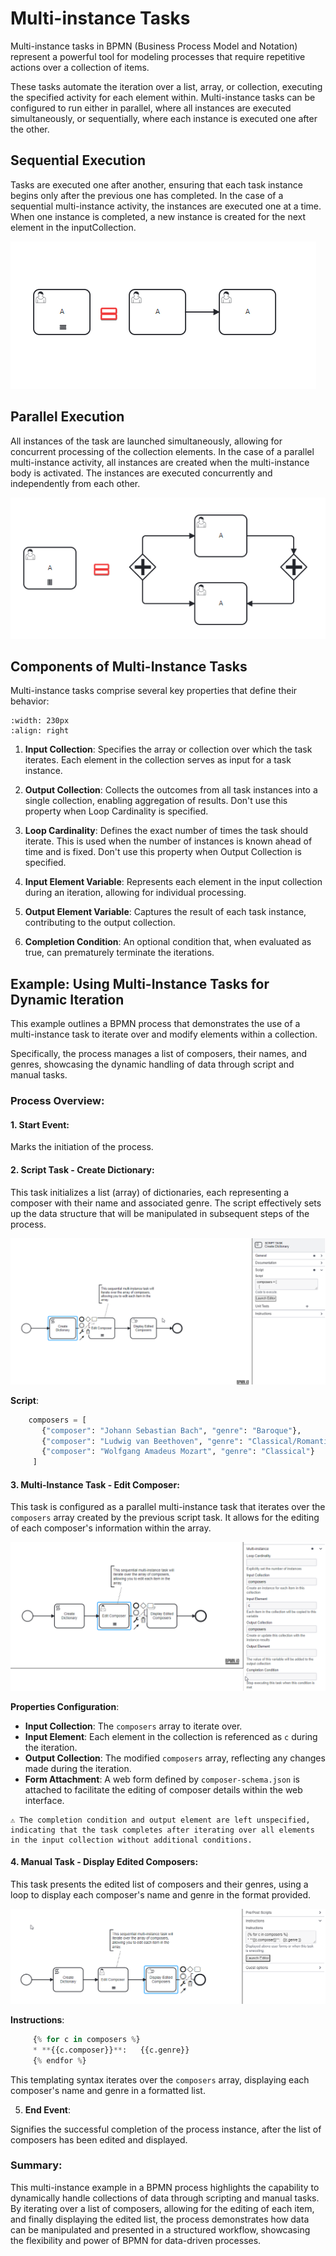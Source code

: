 # Multi-instance Tasks
Multi-instance tasks in BPMN (Business Process Model and Notation) represent a powerful tool for modeling processes that require repetitive actions over a collection of items. 

These tasks automate the iteration over a list, array, or collection, executing the specified activity for each element within. Multi-instance tasks can be configured to run either in parallel, where all instances are executed simultaneously, or sequentially, where each instance is executed one after the other.

## **Sequential Execution**

Tasks are executed one after another, ensuring that each task instance begins only after the previous one has completed.
In the case of a sequential multi-instance activity, the instances are executed one at a time. When one instance is completed, a new instance is created for the next element in the inputCollection.

![Multi_instance_Sequential](images/multiinstance_sequential_example.png)

## **Parallel Execution**

All instances of the task are launched simultaneously, allowing for concurrent processing of the collection elements. In the case of a parallel multi-instance activity, all instances are created when the multi-instance body is activated. The instances are executed concurrently and independently from each other.

![Multi_instance_parallel](images/multiinstance_parallel_example.png)

## Components of Multi-Instance Tasks
Multi-instance tasks comprise several key properties that define their behavior:

```{image} ./images/multiinstance_properties.png
:width: 230px
:align: right 
``` 
1. **Input Collection**: Specifies the array or collection over which the task iterates. Each element in the collection serves as input for a task instance.

2. **Output Collection**: Collects the outcomes from all task instances into a single collection, enabling aggregation of results. Don't use this property when Loop Cardinality is specified.

3. **Loop Cardinality**: Defines the exact number of times the task should iterate. This is used when the number of instances is known ahead of time and is fixed. Don't use this property when Output Collection is specified.

4. **Input Element Variable**: Represents each element in the input collection during an iteration, allowing for individual processing.

5. **Output Element Variable**: Captures the result of each task instance, contributing to the output collection.

6. **Completion Condition**: An optional condition that, when evaluated as true, can prematurely terminate the iterations.

## Example: Using Multi-Instance Tasks for Dynamic Iteration

This example outlines a BPMN process that demonstrates the use of a multi-instance task to iterate over and modify elements within a collection. 

Specifically, the process manages a list of composers, their names, and genres, showcasing the dynamic handling of data through script and manual tasks.

### Process Overview:

#### 1. **Start Event**: 

Marks the initiation of the process.

#### 2. **Script Task - Create Dictionary**:

This task initializes a list (array) of dictionaries, each representing a composer with their name and associated genre. The script effectively sets up the data structure that will be manipulated in subsequent steps of the process.

![Multi_instance_example](images/multiinstance_example2.png)

**Script**:

```python
    composers = [
       {"composer": "Johann Sebastian Bach", "genre": "Baroque"},
       {"composer": "Ludwig van Beethoven", "genre": "Classical/Romantic"},
       {"composer": "Wolfgang Amadeus Mozart", "genre": "Classical"}
     ]
```

#### 3. **Multi-Instance Task - Edit Composer**:

This task is configured as a parallel multi-instance task that iterates over the `composers` array created by the previous script task. It allows for the editing of each composer's information within the array.

![Multi_instance_example](images/multiinstance_ex.png)

**Properties Configuration**:

- **Input Collection**: The `composers` array to iterate over.
- **Input Element**: Each element in the collection is referenced as `c` during the iteration.
- **Output Collection**: The modified `composers` array, reflecting any changes made during the iteration.
- **Form Attachment**: A web form defined by `composer-schema.json` is attached to facilitate the editing of composer details within the web interface.

```{admonition} Note
⚠ The completion condition and output element are left unspecified, indicating that the task completes after iterating over all elements in the input collection without additional conditions.
```

#### 4. **Manual Task - Display Edited Composers**:

This task presents the edited list of composers and their genres, using a loop to display each composer's name and genre in the format provided.

![Multi_instance_example](images/multiinstance_ex1.png)

**Instructions**:

```python
     {% for c in composers %}
     * **{{c.composer}}**:   {{c.genre}}
     {% endfor %}
```

This templating syntax iterates over the `composers` array, displaying each composer's name and genre in a formatted list.

5. **End Event**:

Signifies the successful completion of the process instance, after the list of composers has been edited and displayed.

### Summary:

This multi-instance example in a BPMN process highlights the capability to dynamically handle collections of data through scripting and manual tasks. By iterating over a list of composers, allowing for the editing of each item, and finally displaying the edited list, the process demonstrates how data can be manipulated and presented in a structured workflow, showcasing the flexibility and power of BPMN for data-driven processes.

